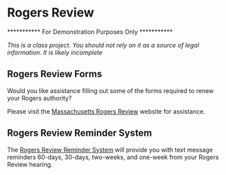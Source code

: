 # Rogers Review

*********** For Demonstration Purposes Only ***********

*This is a class project. You should not rely on it as a source of legal information. It is likely incomplete*

## Rogers Review Forms
Would you like assistance filling out some of the forms required to renew your Rogers authority?

Please visit the <a href="https://community.lawyer/cl/mlursul/massachusetts-rogers-review"> Massachusetts Rogers Review</a> website for assistance. 

## Rogers Review Reminder System

The <a href="https://interviews-dev.gbls.org/interview?i=docassemble.playground51%3ARogersReviewReminderSystem.yml#page1"> Rogers Review Reminder System</a> will provide you with text message reminders 60-days, 30-days, two-weeks, and one-week from your Rogers Review hearing.  
